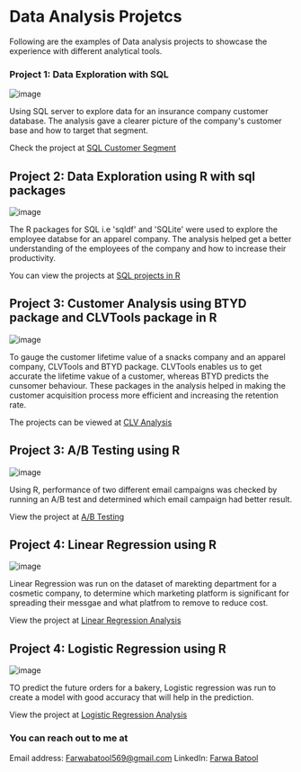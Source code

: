 # Data Analysis Projetcs

Following are the examples of Data analysis projects to showcase the experience with different analytical tools.

### Project 1: Data Exploration with SQL

![image](https://user-images.githubusercontent.com/88632911/177135102-9930c500-179f-4a1d-bd33-60d4c09d31c6.png)


Using SQL server to explore data for an insurance company customer database. The analysis gave a clearer picture of the company's customer base and how to target that segment.


Check the project at [SQL Customer Segment](https://github.com/farwaabatool/Farwa_Portfolio/blob/main/SQL%20Customer%20segment)

## Project 2: Data Exploration using R with sql packages

![image](https://user-images.githubusercontent.com/88632911/177286473-28471c88-8f6b-4570-b5fc-5e6a90105c6b.png)


The R packages for SQL i.e 'sqldf' and 'SQLite' were used to explore the employee databse for an apparel company. The analysis helped get a better understanding of the employees of the company and how to increase their productivity.


You can view the projects at [SQL projects in R](https://github.com/farwaabatool/Farwa_Portfolio/tree/main/SQL%20packages%20in%20R) 

## Project 3: Customer Analysis using BTYD package and CLVTools package in R

![image](https://user-images.githubusercontent.com/88632911/177288775-75a2ef6d-ea4e-4b3c-bcfd-3bcfac44c947.png)


To gauge the customer lifetime value of a snacks company and an apparel company, CLVTools and BTYD package. CLVTools enables us to get accurate the lifetime vakue of a customer, whereas BTYD predicts the cunsomer behaviour. These packages in the analysis helped in making the customer acquisition process more efficient and increasing the retention rate. 


The projects can be viewed at [CLV Analysis](https://github.com/farwaabatool/Farwa_Portfolio/tree/main/Customer%20Analysis)

## Project 3: A/B Testing using R

![image](https://user-images.githubusercontent.com/88632911/177291978-5c77dd74-43dc-4e70-a590-898aaccfe51c.png)


Using R, performance of two different email campaigns was checked by running an A/B test and determined which email campaign had better result.


View the project at [A/B Testing](https://github.com/farwaabatool/Farwa_Portfolio/blob/main/PI%20AB%20Test.R)

## Project 4: Linear Regression using R

![image](https://user-images.githubusercontent.com/88632911/177293466-9370a211-0c10-4843-a302-74ce5c66ab88.png)


Linear Regression was run on the dataset of marekting department for a cosmetic company, to determine which marketing platform is significant for spreading their messgae and what platfrom to remove to reduce cost.


View the project at [Linear Regression Analysis](https://github.com/farwaabatool/Farwa_Portfolio/blob/main/Linear%20regression%20using%20R.R)

## Project 4: Logistic Regression using R

![image](https://user-images.githubusercontent.com/88632911/177294856-514db7f9-8920-44a9-a885-655eeefff248.png)


TO predict the future orders for a bakery, Logistic regression was run to create a model with good accuracy that will help in the prediction.


View the project at [Logistic Regression Analysis](https://github.com/farwaabatool/Farwa_Portfolio/blob/main/Logistic%20Regression%20using%20R.R)


### You can reach out to me at 


Email address: Farwabatool569@gmail.com
LinkedIn: [Farwa Batool](https://www.linkedin.com/in/farwa-batool/)

